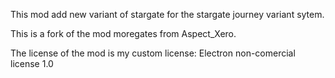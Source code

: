 This mod add new variant of stargate for the stargate journey variant sytem.

This is a fork of the mod moregates from Aspect_Xero.

The license of the mod is my custom license: Electron non-comercial license 1.0